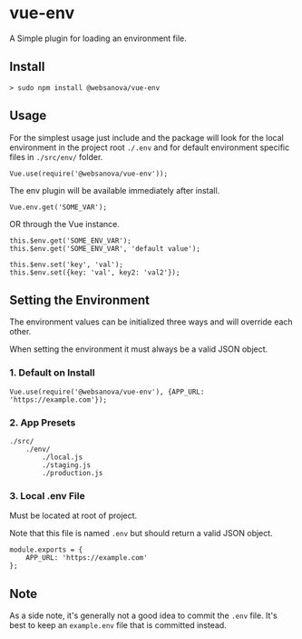 # vue-env

A Simple plugin for loading an environment file.


## Install

~~~
> sudo npm install @websanova/vue-env
~~~


## Usage

For the simplest usage just include and the package will look for the local environment in the project root `./.env` and for default environment specific files in  `./src/env/` folder.

~~~
Vue.use(require('@websanova/vue-env'));
~~~

The env plugin will be available immediately after install.

~~~
Vue.env.get('SOME_VAR');
~~~

OR through the Vue instance.

~~~
this.$env.get('SOME_ENV_VAR');
this.$env.get('SOME_ENV_VAR', 'default value');

this.$env.set('key', 'val');
this.$env.set({key: 'val', key2: 'val2'});
~~~


## Setting the Environment

The environment values can be initialized three ways and will override each other.

When setting the environment it must always be a valid JSON object.

### 1. Default on Install

~~~
Vue.use(require('@websanova/vue-env'), {APP_URL: 'https://example.com'});
~~~

### 2. App Presets

~~~
./src/
    ./env/
        ./local.js
        ./staging.js
        ./production.js
~~~

### 3. Local .env File

Must be located at root of project.

Note that this file is named `.env` but should return a valid JSON object.

~~~
module.exports = {
    APP_URL: 'https://example.com'
};
~~~


## Note

As a side note, it's generally not a good idea to commit the `.env` file. It's best to keep an `example.env` file that is committed instead.
